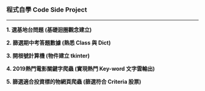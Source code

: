 ### 程式自學 Code Side Project
---

**1. 選基地台問題 (基礎迴圈觀念建立)**

**2. 篩選期中考答題數據 (熟悉 Class 與 Dict)**

**3. 開根號計算機 (物件建立 tkinter)**

**4. 2019熱門電影關鍵字爬蟲 (實現熱門 Key-word 文字雲輸出)**

**5. 篩選適合投資標的物網頁爬蟲 (篩選符合 Criteria 股票)**